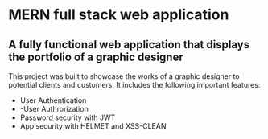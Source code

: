 # MERN full stack web application

## A fully functional web application that displays the portfolio of a graphic designer

This project was built to showcase the works of a graphic designer to potential clients and customers. It includes the following important features:
- User Authentication
- -User Authrorization
- Password security with JWT
- App security with HELMET and XSS-CLEAN


